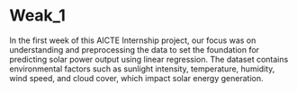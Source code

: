 # Weak_1
In the first week of this AICTE Internship project, our focus was on understanding and preprocessing the data to set the foundation for predicting solar power output using linear regression. The dataset contains environmental factors such as sunlight intensity, temperature, humidity, wind speed, and cloud cover, which impact solar energy generation.
